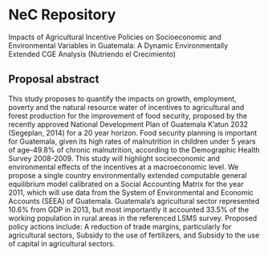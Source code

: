 # NeC Repository

Impacts of Agricultural Incentive Policies on Socioeconomic and Environmental Variables in Guatemala: A Dynamic Environmentally Extended CGE Analysis (Nutriendo el Crecimiento)

## Proposal abstract

This study proposes to quantify the impacts on growth, employment, poverty and the natural resource water of incentives to agricultural and forest production for the improvement of food security, proposed by the recently approved National Development Plan of Guatemala K’atun 2032 (Segeplan, 2014) for a 20 year horizon. Food security planning is important for Guatemala, given its high rates of malnutrition in children under 5 years of age–49.8% of chronic malnutrition, according to the Demographic Health Survey 2008-2009. This study will highlight socioeconomic and environmental effects of the incentives at a macroeconomic level. We propose a single country environmentally extended computable general equilibrium model calibrated on a Social Accounting Matrix for the year 2011, which will use data from the System of Environmental and Economic Accounts (SEEA) of Guatemala. Guatemala’s agricultural sector represented 10.6% from GDP in 2013, but most importantly it accounted 33.5% of the working population in rural areas in the referenced LSMS survey. Proposed policy actions include: A reduction of trade margins, particularly for agricultural sectors, Subsidy to the use of fertilizers, and Subsidy to the use of capital in agricultural sectors.
